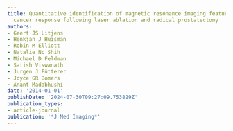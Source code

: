```yaml
---
title: Quantitative identification of magnetic resonance imaging features of prostate
  cancer response following laser ablation and radical prostatectomy
authors:
- Geert JS Litjens
- Henkjan J Huisman
- Robin M Elliott
- Natalie Nc Shih
- Michael D Feldman
- Satish Viswanath
- Jurgen J Fütterer
- Joyce GR Bomers
- Anant Madabhushi
date: '2014-01-01'
publishDate: '2024-07-30T09:27:09.753829Z'
publication_types:
- article-journal
publication: '*J Med Imaging*'
---
```

